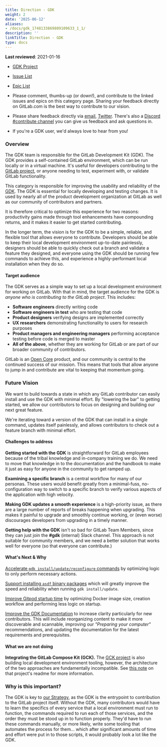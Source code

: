 ```yaml
---
title: Direction - GDK
weight: 2
date: '2025-06-12'
aliases:
- /docs/gdk_1748133869809109633_1_1/
description: ''
linkTitle: Direction - GDK
type: docs
---
```


**Last reviewed**: 2021-01-16

- [GDK Project](https://gitlab.com/gitlab-org/gitlab-development-kit)
- [Issue List](https://gitlab.com/gitlab-org/gitlab-development-kit/-/issues)
- [Epic List](https://gitlab.com/groups/gitlab-org/-/epics?scope=all&utf8=%E2%9C%93&state=opened&label_name[]=Category%3AGDK)

- Please comment, thumbs-up (or down!), and contribute to the linked issues and
  epics on this category page. Sharing your feedback directly on GitLab.com is
  the best way to contribute to our vision.
- Please share feedback directly via [email](mailto:contributors@gitlab.com),
  [Twitter](https://twitter.com/gitlab). There's also a [Discord #contribute channel](https://discord.gg/gitlab) you can give us feedback and ask questions in.
- If you're a GDK user, we'd always love to hear from you!

### Overview

The GDK team is responsible for the GitLab Development Kit (GDK). The GDK
provides a self-contained GitLab environment, which can be run locally or in a
virtual machine. It's useful for developers contributing to the [GitLab project](https://gitlab.com/gitlab-org/gitlab),
or anyone needing to test, experiment with, or validate GitLab functionality.

This category is responsible for improving the usability and reliability of
the [GDK](https://gitlab.com/gitlab-org/gitlab-development-kit).
The GDK is essential for locally developing and testing changes.
It is used by nearly all of the product development organization at GitLab as
well as our community of contributors and partners.

It is therefore critical to optimize this experience for two reasons:
productivity gains made through tool enhancements have compounding returns,
and it makes it easier to get started contributing.

In the longer term, the vision is for the GDK to be a simple, reliable, and
flexible tool that allows everyone to contribute. Developers should be able to
keep their local development environment up-to-date painlessly, designers
should be able to quickly check out a branch and validate a feature they
designed, and everyone using the GDK should be running few commands to achieve
this, and experience a highly-performant local installation when they do so.

#### Target audience

The GDK serves as a simple way to set up a local development environment for
working on GitLab. With that in mind, the target audience for the GDK is
_anyone who is contributing to the GitLab project_. This includes:

- **Software engineers** directly writing code
- **Software engineers in test** who are testing that code
- **Product designers** verifying designs are implemented correctly
- **UX researchers** demonstrating functionality to users for research purposes
- **Product managers and engineering managers** performing acceptance testing
  before code is merged to master
- **All of the above**, whether they are working for GitLab or are part of
  our broader community of contributors.

GitLab is an [Open Core](https://en.wikipedia.org/wiki/Open-core_model) product,
and our community is central to the continued success of our mission. This
means that tools that allow anyone to jump in and contribute are vital to
keeping that momentum going.

### Future Vision

We want to build towards a state in which any GitLab contributor can easily install and use the GDK
with minimal effort. By "lowering the bar" to getting started, we allow our contributors to focus
on designing and building our next great feature.

We're iterating toward a version of the GDK that can install in a single command, updates itself
painlessly, and allows contributors to check out a feature branch with minimal effort.

#### Challenges to address

**Getting started with the GDK** is straightforward for GitLab employees because
of the tribal knowledge and in-company training we do. We need to move that
knowledge in to the documentation and the handbook to make it just as easy for
anyone in the community to get ramped up.

**Examining a specific branch** is a central workflow for many of our personas.
These users would benefit greatly from a minimal-fuss, no-configuration way to
switch to a specific branch to verify various aspects of the application with
high velocity.

**Making GDK updates a smooth experience** is a high-priority issue, as there
are a large number of reports of breaks happening when upgrading. This makes it
painful to upgrade and smoothly continue working, or (even worse) discourages
developers from upgrading in a timely manner.

**Getting help with the GDK** isn't so bad for GitLab Team Members, since they
can just join the **#gdk** (internal) Slack channel. This
approach is not suitable for community members, and we need a better solution
that works well for everyone (so that everyone can contribute.)

#### What's Next & Why

[Accelerate `gdk install/update/reconfigure` commands](https://gitlab.com/groups/gitlab-org/-/epics/7309)
by optimizing logic to only perform necessary actions.

[Support installing `asdf` binary packages](https://gitlab.com/groups/gitlab-org/-/epics/8238)
which will greatly improve the speed and reliability when running `gdk install/update`.

[Improve Gitpod startup time](https://gitlab.com/groups/gitlab-org/-/epics/7589)
by optimizing Docker image size, creation workflow and performing less logic
on startup.

[Improve the GDK Documentation](https://gitlab.com/groups/gitlab-org/-/epics/3218)
to increase clarity particularly for new contributors. This will include
reorganizing content to make it more discoverable and scannable, improving our
_"Preparing your computer"_ recommendations, and updating the documentation
for the latest requirements and prerequisites.

#### What we are not doing

**Integrating the GitLab Compose Kit (GCK).** The [GCK project](https://gitlab.com/gitlab-org/gitlab-compose-kit)
is also building local development environment tooling, however, the architecture
of the two approaches are fundamentally incompatible. See [this note](https://gitlab.com/gitlab-org/gitlab-compose-kit#should-i-use-gdk-or-gck) on that project's readme for more information.

### Why is this important?

The GDK is key to [our Strategy](/handbook/company/strategy/#how),
as the GDK is the entrypoint to contribution to the GitLab project itself. Without
the GDK, many contributors would have to learn the specifics of every
service that a local environment must run to function, the commands required to
run each of those services, and the order they must be stood up in to function
properly. They'd have to run these commands manually, or more likely, write some
tooling that automates the process for them... which after significant amounts
of time and effort were put in to those scripts, it would probably look a lot like the GDK.
